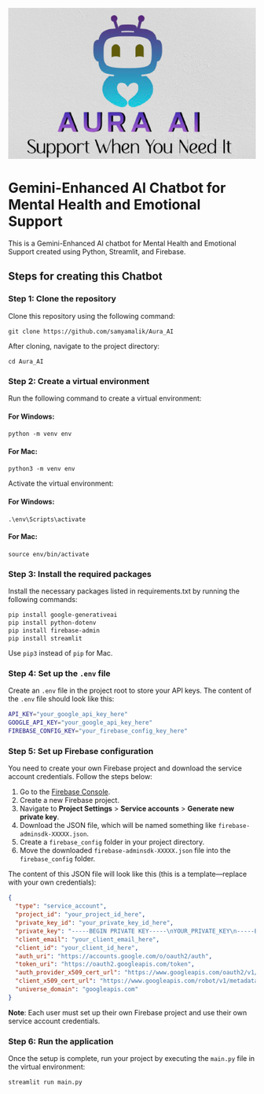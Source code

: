 <p align="center">
  <img src="./logo.png" alt="Project Logo" />
</p>

# Gemini-Enhanced AI Chatbot for Mental Health and Emotional Support

This is a Gemini-Enhanced AI chatbot for Mental Health and Emotional Support created using Python, Streamlit, and Firebase.

## Steps for creating this Chatbot

### Step 1: Clone the repository
Clone this repository using the following command:

```
git clone https://github.com/samyamalik/Aura_AI
```

After cloning, navigate to the project directory:

```
cd Aura_AI
```

### Step 2: Create a virtual environment
Run the following command to create a virtual environment:

#### For Windows:
```
python -m venv env
```

#### For Mac:
```
python3 -m venv env
```

Activate the virtual environment:

#### For Windows:
```
.\env\Scripts\activate
```

#### For Mac:
```
source env/bin/activate
```

### Step 3: Install the required packages
Install the necessary packages listed in requirements.txt by running the following commands:

```
pip install google-generativeai
pip install python-dotenv
pip install firebase-admin
pip install streamlit
```

Use `pip3` instead of `pip` for Mac.

### Step 4: Set up the `.env` file
Create an `.env` file in the project root to store your API keys. The content of the `.env` file should look like this:

```bash
API_KEY="your_google_api_key_here"
GOOGLE_API_KEY="your_google_api_key_here"
FIREBASE_CONFIG_KEY="your_firebase_config_key_here"
```

### Step 5: Set up Firebase configuration
You need to create your own Firebase project and download the service account credentials. Follow the steps below:

1. Go to the [Firebase Console](https://console.firebase.google.com/).
2. Create a new Firebase project.
3. Navigate to **Project Settings** > **Service accounts** > **Generate new private key**.
4. Download the JSON file, which will be named something like `firebase-adminsdk-XXXXX.json`.
5. Create a `firebase_config` folder in your project directory.
6. Move the downloaded `firebase-adminsdk-XXXXX.json` file into the `firebase_config` folder.

The content of this JSON file will look like this (this is a template—replace with your own credentials):

```json
{
  "type": "service_account",
  "project_id": "your_project_id_here",
  "private_key_id": "your_private_key_id_here",
  "private_key": "-----BEGIN PRIVATE KEY-----\nYOUR_PRIVATE_KEY\n-----END PRIVATE KEY-----\n",
  "client_email": "your_client_email_here",
  "client_id": "your_client_id_here",
  "auth_uri": "https://accounts.google.com/o/oauth2/auth",
  "token_uri": "https://oauth2.googleapis.com/token",
  "auth_provider_x509_cert_url": "https://www.googleapis.com/oauth2/v1/certs",
  "client_x509_cert_url": "https://www.googleapis.com/robot/v1/metadata/x509/your_client_email_here",
  "universe_domain": "googleapis.com"
}
```

**Note**: Each user must set up their own Firebase project and use their own service account credentials.

### Step 6: Run the application
Once the setup is complete, run your project by executing the `main.py` file in the virtual environment:

```bash
streamlit run main.py
```
